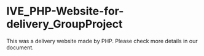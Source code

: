# IVE_PHP-Website-for-delivery_GroupProject
This was a delivery website made by PHP. 
Please check more details in our document.

